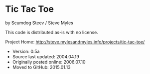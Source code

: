 # Tic Tac Toe
by Scumdog Steev / Steve Myles

This code is distributed as-is with no license.

Project Home:  http://steve.mylesandmyles.info/projects/tic-tac-toe/

* Version: 0.5a
* Source last updated: 2004.04.19
* Originally posted online: 2006.07.10
* Moved to GitHub: 2015.01.13
